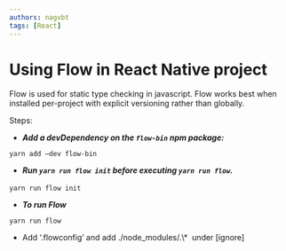 ```yaml
---
authors: nagvbt
tags: [React]
---
```


# Using Flow in React Native project

Flow is used for static type checking in javascript. Flow works best when installed per-project with explicit versioning rather than globally.

<!--truncate-->

Steps:

*   ***Add a devDependency on the `flow-bin` npm package:***

`yarn add –dev flow-bin`

*   ***Run `yarn run flow init` before executing `yarn run flow`.***

`yarn run flow init` 

*   ***To run Flow***

`yarn run flow`

*   Add ‘.flowconfig’ and add ./node\_modules/.\\\*  under \[ignore\]

